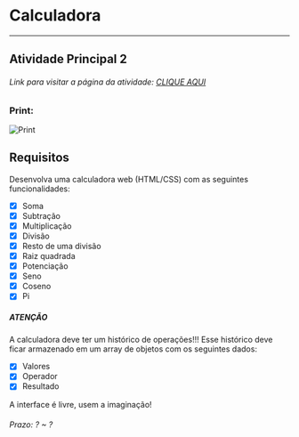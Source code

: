 # Calculadora

---

## Atividade Principal 2  

###### Link para visitar a página da atividade: [CLIQUE AQUI](https://giunossauro.github.io/iFood_Lets-Code_Sala-842/)

### Print:

![Print]()

## Requisitos

Desenvolva uma calculadora web (HTML/CSS) com as seguintes funcionalidades:  

- [x] Soma  
- [x] Subtração  
- [x] Multiplicação  
- [x] Divisão  
- [x] Resto de uma divisão  
- [x] Raiz quadrada  
- [x] Potenciação  
- [x] Seno  
- [x] Coseno  
- [x] Pi  

##### ATENÇÃO  
A calculadora deve ter um histórico de operações!!! Esse histórico deve ficar armazenado em um array de objetos com os seguintes dados:  

- [x] Valores  
- [x] Operador  
- [x] Resultado  

A interface é livre, usem a imaginação!  

###### Prazo: ? ~ ?  
